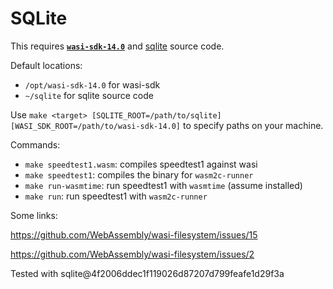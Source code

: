 # SQLite
This requires [__`wasi-sdk-14.0`__](https://github.com/WebAssembly/wasi-sdk/releases) and [sqlite](https://github.com/sqlite/sqlite) source code.

Default locations:
* `/opt/wasi-sdk-14.0` for wasi-sdk
* `~/sqlite` for sqlite source code

Use `make <target> [SQLITE_ROOT=/path/to/sqlite] [WASI_SDK_ROOT=/path/to/wasi-sdk-14.0]`
to specify paths on your machine.

Commands:
* `make speedtest1.wasm`: compiles speedtest1 against wasi
* `make speedtest1`: compiles the binary for `wasm2c-runner`
* `make run-wasmtime`: run speedtest1 with `wasmtime` (assume installed)
* `make run`: run speedtest1 with `wasm2c-runner`

Some links:

https://github.com/WebAssembly/wasi-filesystem/issues/15

https://github.com/WebAssembly/wasi-filesystem/issues/2

Tested with sqlite@4f2006ddec1f119026d87207d799feafe1d29f3a